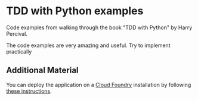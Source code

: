 # TDD with Python examples

Code examples from walking through the book "TDD with Python" by Harry Percival.

The code examples are very amazing and useful. Try to implement practically

## Additional Material
You can deploy the application on a [Cloud Foundry](http://cloudfoundry.org) installation 
by following [these instructions](https://www.ianhuston.net/2017/10/bringing-django-to-cloud-foundry/).
